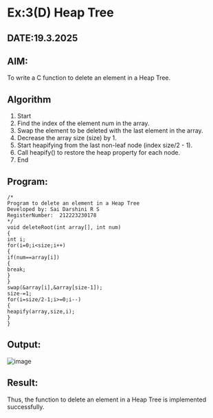 # Ex:3(D) Heap Tree
## DATE:19.3.2025
## AIM:
To write a C function to delete an element in a Heap Tree.

## Algorithm
1. Start 
2. Find the index of the element num in the array. 
3. Swap the element to be deleted with the last element in the array. 
4. Decrease the array size (size) by 1. 
5. Start heapifying from the last non-leaf node (index size/2 - 1). 
6. Call heapify() to restore the heap property for each node. 
7. End  

## Program:
```
/*
Program to delete an element in a Heap Tree
Developed by: Sai Darshini R S 
RegisterNumber:  212223230178 
*/
void deleteRoot(int array[], int num) 
{ 
int i; 
for(i=0;i<size;i++) 
{ 
if(num==array[i]) 
{ 
break; 
} 
} 
swap(&array[i],&array[size-1]); 
size-=1; 
for(i=size/2-1;i>=0;i--) 
{ 
heapify(array,size,i); 
} 
}

```

## Output:

![image](https://github.com/user-attachments/assets/69995deb-412e-44d1-b9e6-a22816a03305)


## Result:
Thus, the function to delete an element in a Heap Tree is implemented successfully.
